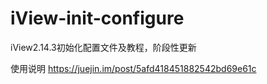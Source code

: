 # iView-init-configure
iView2.14.3初始化配置文件及教程，阶段性更新

使用说明 https://juejin.im/post/5afd418451882542bd69e61c